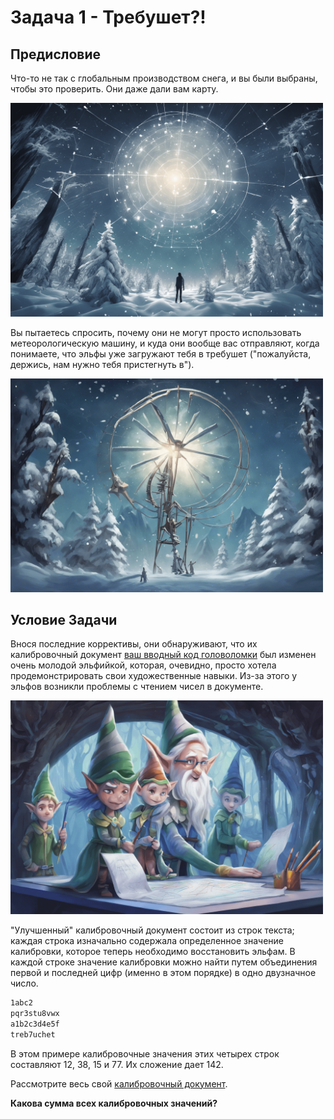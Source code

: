 # Задача 1 - Требушет?!

## Предисловие

Что-то не так с глобальным производством снега, и вы были выбраны, чтобы это проверить. 
Они даже дали вам карту.

<img alt="slide1.png" src="./img/slide1.png" width="500"/>

Вы пытаетесь спросить, почему они не могут просто использовать метеорологическую машину, 
и куда они вообще вас отправляют, когда понимаете, что эльфы уже загружают тебя в требушет ("пожалуйста, держись, нам нужно тебя пристегнуть в").

<img alt="slide2.png" src="./img/slide2.png" width="500"/>

## Условие Задачи

Внося последние коррективы, они обнаруживают, 
что их калибровочный документ [ваш вводный код головоломки](../src/main/resources/puzzle_input.txt) 
был изменен очень молодой эльфийкой, которая, очевидно, 
просто хотела продемонстрировать свои художественные навыки. 
Из-за этого у эльфов возникли проблемы с чтением чисел в документе.

<img alt="slide3.png" src="./img/slide3.png" width="500"/>

"Улучшенный" калибровочный документ состоит из строк текста; 
каждая строка изначально содержала определенное значение калибровки, 
которое теперь необходимо восстановить эльфам. 
В каждой строке значение калибровки можно найти путем объединения первой 
и последней цифр (именно в этом порядке) в одно двузначное число.

```txt
1abc2
pqr3stu8vwx
a1b2c3d4e5f
treb7uchet
```
В этом примере калибровочные значения этих четырех строк составляют 12, 38, 15 и 77. Их сложение дает 142.

Рассмотрите весь свой [калибровочный документ](../src/main/resources/puzzle_input.txt).

**Какова сумма всех калибровочных значений?**

